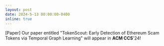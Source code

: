 ```yaml
---
layout: post
date: 2024-5-13 00:00:00-0400
inline: true
---
```

[Paper] Our paper entitled "TokenScout: Early Detection of Ethereum Scam Tokens via Temporal Graph Learning" will appear in **ACM CCS**'24!
